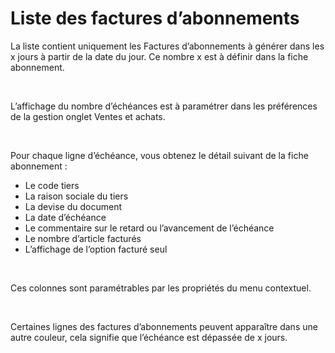 # Liste des factures d’abonnements
La liste contient uniquement les Factures 
 d’abonnements à générer dans les x jours à partir de la date du jour. 
 Ce nombre x est à définir dans la fiche abonnement.


 


L’affichage du nombre d’échéances est à 
 paramétrer dans les préférences de la gestion onglet Ventes et achats.


 


Pour chaque ligne d’échéance, vous obtenez 
 le détail suivant de la fiche abonnement :


* Le code tiers
* La raison sociale du tiers
* La devise du document
* La date d’échéance
* Le commentaire sur le retard ou 
 l’avancement de l’échéance
* Le nombre d’article facturés
* L’affichage de l’option facturé 
 seul


 


Ces colonnes sont paramétrables par les 
 propriétés du menu contextuel.


 


Certaines lignes des factures d’abonnements 
 peuvent apparaître dans une autre couleur, cela signifie que l’échéance 
 est dépassée de x jours.


